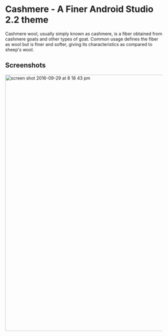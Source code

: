 # Cashmere - A Finer Android Studio 2.2 theme 
Cashmere wool, usually simply known as cashmere, is a fiber obtained from cashmere goats and other types of goat. Common usage defines the fiber as wool but is finer and softer, giving its characteristics as compared to sheep's wool.

## Screenshots
<img width="820" alt="screen shot 2016-09-29 at 8 18 43 pm" src="https://cloud.githubusercontent.com/assets/2950322/18953625/fdefd326-8681-11e6-8c3d-bffc6caa0224.png">


## 

